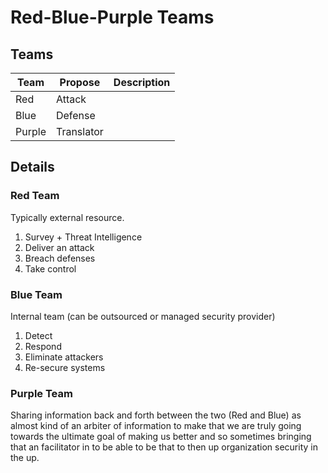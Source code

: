 # Red-Blue-Purple Teams

<!--
https://app.pluralsight.com/library/courses/pentesting-red-blue-purple-teams-exec-briefing/table-of-contents

https://app.pluralsight.com/paths/skill/blue-team-tools
https://app.pluralsight.com/paths/skill/red-team-tools
https://app.pluralsight.com/library/courses/purple-teaming-big-picture/table-of-contents

-->

## Teams

| Team   | Propose    | Description |
| ------ | ---------- | ----------- |
| Red    | Attack     |             |
| Blue   | Defense    |             |
| Purple | Translator |             |

<!--
Yellow Team
Green Team
-->

## Details

### Red Team

Typically external resource.

1. Survey + Threat Intelligence
2. Deliver an attack
3. Breach defenses
4. Take control

<!--
Skills

Social Engineering
Phishing Attacks
Network Penetration Testing
Bug Bounty
Web Application Pentester
Threat Hunter
-->

### Blue Team

Internal team (can be outsourced or managed security provider)

1. Detect
2. Respond
3. Eliminate attackers
4. Re-secure systems

<!--
Skills

Governance, Compliance & Risk
Detail Oriented
Cybersecurity Frameworks
Log Analysis
Incident Response
Cybersecurity Analyst / SOC Analyst
Incident Handler
Computer Forensics
Network Security Engineer
Cloud Security Engineer
-->

### Purple Team

Sharing information back and forth between the two (Red and Blue) as almost kind of an arbiter of information to make that we are truly going towards the ultimate goal of making us better and so sometimes bringing that an facilitator in to be able to be that to then up organization security in the up.
